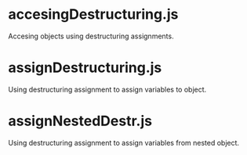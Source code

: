 # accesingDestructuring.js
 Accesing objects using destructuring assignments.


# assignDestructuring.js
 Using destructuring assignment to assign variables to object.


# assignNestedDestr.js 
 Using destructuring assignment to assign variables from nested object.

